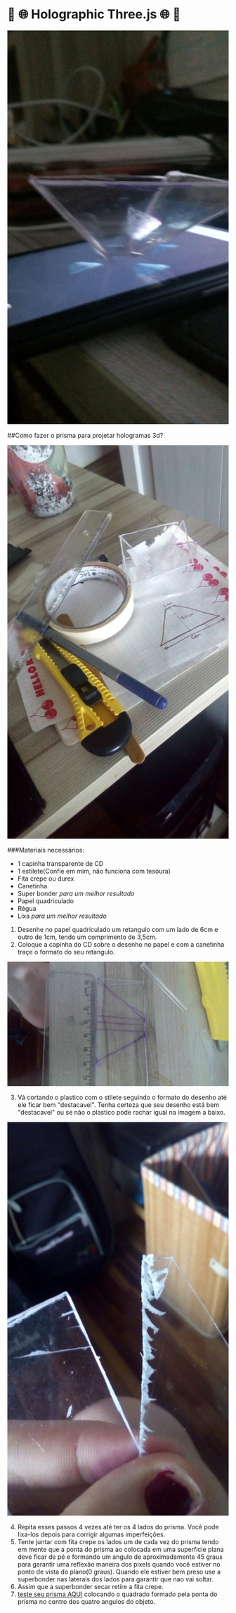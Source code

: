 # :crystal_ball: :globe_with_meridians: Holographic Three.js :globe_with_meridians: :crystal_ball:

![Prisma](/imgs/prisma.jpg)

##Como fazer o prisma para projetar hologramas 3d?

![Materiais](/imgs/materiais.jpg)

###Materiais necessários:
* 1 capinha transparente de CD
* 1 estilete(Confie em mim, não funciona com tesoura)
* Fita crepe ou durex
* Canetinha
* Super bonder *para um melhor resultado*
* Papel quadriculado
* Régua
* Lixa *para um melhor resultado*

1. Desenhe no papel quadriculado um retangulo com um lado de 6cm e outro de 1cm, tendo um comprimento de 3,5cm.
2. Coloque a capinha do CD sobre o desenho no papel e com a canetinha traçe o formato do seu retangulo.

![Cortando o plastico](/imgs/cortando.jpg)

3. Vá cortando o plastico com o stilete seguindo o formato do desenho até ele ficar bem "destacavel". Tenha certeza que seu desenho está bem "destacavel" ou se não o plastico pode rachar igual na imagem a baixo.

![Plastico quebrado](/imgs/rachado.jpg)

4. Repita esses passos 4 vezes até ter os 4 lados do prisma. Você pode lixa-los depois para corrigir algumas imperfeições.
5. Tente juntar com fita crepe os lados um de cada vez do prisma tendo em mente que a ponta do prisma ao colocada em uma superficie plana deve ficar de pé e formando um angulo de aproximadamente 45 graus para garantir uma reflexão maneira dos pixels quando você estiver no ponto de vista do plano(0 graus). Quando ele estiver bem preso use a superbonder nas laterais dos lados para garantir que nao vai soltar.
6. Assim que a superbonder secar retire a fita crepe.
7. [ teste seu prisma AQUI](http://anabastos.github.io/holographic-threejs) colocando o quadrado formado pela ponta do prisma no centro dos quatro angulos do objeto.
